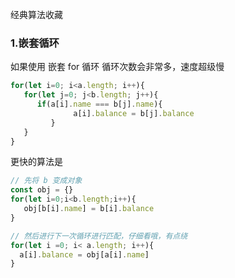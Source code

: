 经典算法收藏

### 1.嵌套循环

如果使用 嵌套 for 循环 循环次数会非常多，速度超级慢

```js
for(let i=0; i<a.length; i++){
   for(let j=0; j<b.length; j++){
      if(a[i].name === b[j].name){
         	  a[i].balance = b[j].balance
         }
   }
}
```



 更快的算法是

```js
// 先将 b 变成对象
const obj = {}
for(let i=0;i<b.length;i++){
   obj[b[i].name] = b[i].balance
}

// 然后进行下一次循环进行匹配，仔细看哦，有点绕
for(let i =0; i< a.length; i++){
  a[i].balance = obj[a[i].name]
}
```


